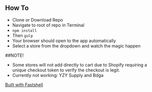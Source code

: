 ## How To

- Clone or Download Repo
- Navigate to root of repo in Terminal
- `npm install`
- Then `gulp`
- Your browser should open to the app automatically
- Select a store from the dropdown and watch the magic happen

##NOTE!
- Some stores will not add directly to cart due to Shopify requiring a unique checkout token to verify the checkout is legit.
- Currently not working: YZY Supply and Bdga

[Built with Fastshell](https://hosseinkarami.com/fastshell/)
